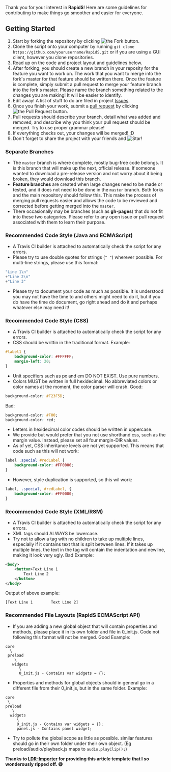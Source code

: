 Thank you for your interest in **RapidS**! Here are some guidelines for contributing to make things go smoother and easier for everyone.

## Getting Started ##
1. Start by forking the repository by clicking ![the Fork button.](http://i81.servimg.com/u/f81/16/33/06/11/forkme12.png)
2. Clone the script onto your computer by running ```git clone https://github.com/yourusername/RapidS.git``` or if you are using a GUI client, however you clone repositories.
3. Read up on the code and project layout and guidelines below.
4. After forking, you should create a new branch in your reposity for the feature you want to work on. The work that you want to merge into the fork's master for that feature should be written there. Once the feature is complete, simply submit a pull request to merge your feature branch into the fork's master. Please name the branch something related to the changes you are making! It will be easier to identify.
5. Edit away! A list of stuff to do are filed in project [Issues](https://github.com/TribeX-Software-Development/RapidS/issues). 
6. Once you finish your work, submit a [pull request](https://github.com/TribeX-Software-Development/RapidS/pulls) by clicking ![the Pull Request button.](http://i81.servimg.com/u/f81/16/33/06/11/pullre10.png)
7. Pull requests should describe your branch, detail what was added and removed, and describe why you think your pull request should be merged.  Try to use proper grammar please!
8. If everything checks out, your changes will be merged! :D
9. Don't forget to share the project with your friends and ![Star!](http://i81.servimg.com/u/f81/16/33/06/11/star11.png)


### Separate Branches ###
* The `master` branch is where complete, mostly bug-free code belongs. It is this branch that will make up the next, official release. If someone
wanted to download a pre-release version and not worry about it being broken, they would download this branch.
* **Feature branches** are created when large changes need to be made or tested, and it does not need to be done in the `master` branch.
Both forks and the main repository should follow this. This make the process of merging pull requests easier and allows the code to be reviewed and corrected before getting merged into the `master`.
* There occasionally may be branches (such as **gh-pages**) that do not fit into these two categories. Please refer to any open issue or pull request associated with them to learn their purpose.


### Recommended Code Style (Java and ECMAScript) ###
* A Travis CI builder is attached to automatically check the script for any errors.
* Please try to use double quotes for strings (`" "`) wherever possible. For multi-line strings, please use this format:
```javascript
"Line 1\n"
+"Line 2\n"
+"Line 3"
```
* Please try to document your code as much as possible. It is understood you may not have the time to and others might need to do it,
but if you do have the time do document, go right ahead and do it and perhaps whatever else may need it!

### Recommended Code Style (CSS) ###
* A Travis CI builder is attached to automatically check the script for any errors.
* CSS should be writtin in the traditional format. Example:
```css
#label1 {
    background-color: #FFFFFF;
    margin-left: 20;
}
```
* Unit specifiers such as px and em DO NOT EXIST. Use pure numbers.
* Colors MUST be written in full hexidecimal. No abbreviated colors or color names at the moment, the color parser will crash.
Good:
```css
background-color: #F23F5D;
```
Bad:
```css
background-color: #F00;
background-color: red;
```
* Letters in hexidecimal color codes should be written in uppercase.
* We provide but would prefer that you not use shorthand css, such as the margin value. Instead, please set all four margin-DIR values.
* As of yet, CSS inheritance levels are not yet supported. This means that code such as this will not work: 
```css
label .special #redLabel {
	background-color: #FF0000;
}
```
* However, style duplication is supported, so this wil work:
```css
label, .special, #redLabel, {
	background-color: #FF0000;
}
```

### Recommended Code Style (XML/RSM) ###
* A Travis CI builder is attached to automatically check the script for any errors.
* XML tags should ALWAYS be lowercase.
* Try not to allow a tag with no children to take up multiple lines, especially if it contains text that is split between lines. If it takes up multiple lines, the text in the tag will contain the indentation and newline, making it look very ugly.
Bad Example:
```xml
<body>
	<button>Text Line 1
		Text Line 2
	</button>
</body>
```
Output of above example:
```
[Text Line 1        Text Line 2]
```

### Recommended File Layouts (RapidS ECMAScript API) ###
* If you are adding a new global object that will contain properties and methods, please place it in its own folder and file in 0_init.js. Code not following this format will not be merged. Good Example:
```
core
  \
 preload
    \
   widgets
      \
      0_init.js - Contains var widgets = {};
 ```
 * Properties and methods for global objects should in general go in a different file from their 0_init.js, but in the same folder. Example:
 ```
core
  \
 preload
    \
   widgets
      \
      0_init.js - Contains var widgets = {};
      panel.js - Contains panel widget;
 ```
 * Try to pollute the global scope as little as possible. similar features should go in their own folder under their own object. (Eg preload/audio/playback.js maps to ```audio.playClip();```)
 
**Thanks to [LDR-Importer](http://github.com/le717/LDR-Importer) for providing this article template that I so wonderously ripped off. :smile:**

